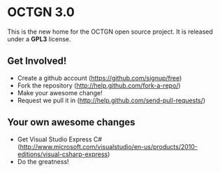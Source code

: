 OCTGN 3.0
=================================================
This is the new home for the OCTGN open source project.  It is released under a **GPL3** license.


Get Involved! 
-------------------------------------------------
* Create a github account (https://github.com/signup/free)
* Fork the repository (http://help.github.com/fork-a-repo/)
* Make your awesome change!
* Request we pull it in (http://help.github.com/send-pull-requests/)


Your own awesome changes
-------------------------------------------------
* Get Visual Studio Express C# (http://www.microsoft.com/visualstudio/en-us/products/2010-editions/visual-csharp-express)
* Do the greatness!
